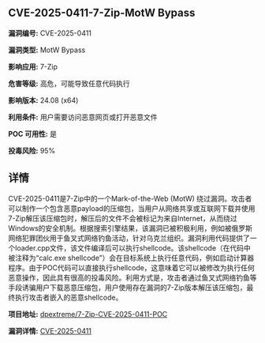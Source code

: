 ## CVE-2025-0411-7-Zip-MotW Bypass

**漏洞编号:** CVE-2025-0411

**漏洞类型:** MotW Bypass

**影响应用:** 7-Zip

**危害等级:** 高危，可能导致任意代码执行

**影响版本:** 24.08 (x64)

**利用条件:** 用户需要访问恶意网页或打开恶意文件

**POC 可用性:** 是

**投毒风险:** 95%

## 详情

CVE-2025-0411是7-Zip中的一个Mark-of-the-Web (MotW) 绕过漏洞。攻击者可以制作一个包含恶意payload的压缩包，当用户从网络共享或互联网下载并使用7-Zip解压该压缩包时，解压后的文件不会被标记为来自Internet，从而绕过Windows的安全机制。根据搜索引擎结果，该漏洞已被积极利用，例如被俄罗斯网络犯罪团伙用于鱼叉式网络钓鱼活动，针对乌克兰组织。漏洞利用代码提供了一个loader.cpp文件，该文件编译后可以执行shellcode。该shellcode（在代码中被注释为“calc.exe shellcode”）会在目标系统上执行任意代码，例如启动计算器程序。由于POC代码可以直接执行shellcode，这意味着它可以被修改为执行任何恶意操作，因此具有很高的投毒风险。利用方式是，攻击者通过鱼叉式网络钓鱼等手段诱骗用户下载恶意压缩包，用户使用存在漏洞的7-Zip版本解压该压缩包，最终执行攻击者嵌入的恶意shellcode。

**项目地址:** [dpextreme/7-Zip-CVE-2025-0411-POC](https://github.com/dpextreme/7-Zip-CVE-2025-0411-POC)

**漏洞详情:** [CVE-2025-0411](https://nvd.nist.gov/vuln/detail/CVE-2025-0411)